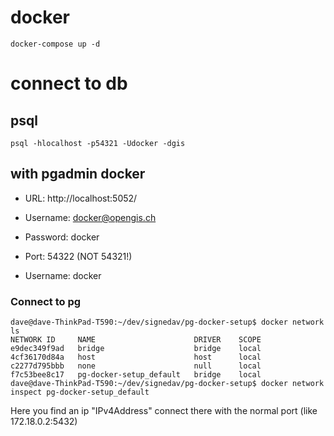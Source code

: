 # docker

```
docker-compose up -d
```

# connect to db

## psql

```
psql -hlocalhost -p54321 -Udocker -dgis
```

## with pgadmin docker

- URL: http://localhost:5052/
- Username: docker@opengis.ch
- Password: docker

- Port: 54322 (NOT 54321!)
- Username: docker

### Connect to pg

```
dave@dave-ThinkPad-T590:~/dev/signedav/pg-docker-setup$ docker network ls
NETWORK ID     NAME                      DRIVER    SCOPE
e9dec349f9ad   bridge                    bridge    local
4cf36170d84a   host                      host      local
c2277d795bbb   none                      null      local
f7c53bee8c17   pg-docker-setup_default   bridge    local
dave@dave-ThinkPad-T590:~/dev/signedav/pg-docker-setup$ docker network inspect pg-docker-setup_default
```

Here you find an ip "IPv4Address" connect there with the normal port (like 172.18.0.2:5432)
